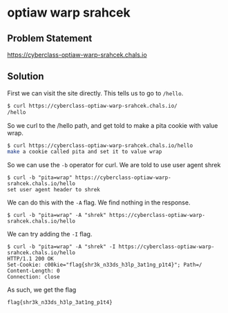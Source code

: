 # optiaw warp srahcek

## Problem Statement

https://cyberclass-optiaw-warp-srahcek.chals.io 

## Solution

First we can visit the site directly. This tells us to go to `/hello`.
```BASH
$ curl https://cyberclass-optiaw-warp-srahcek.chals.io/
/hello
```
So we curl to the /hello path, and get told to make a pita cookie with value wrap.
```BASH
$ curl https://cyberclass-optiaw-warp-srahcek.chals.io/hello
make a cookie called pita and set it to value wrap
```
So we can use the `-b` operator for curl. We are told to use user agent shrek
```
$ curl -b "pita=wrap" https://cyberclass-optiaw-warp-srahcek.chals.io/hello
set user agent header to shrek
```
We can do this with the `-A` flag. We find nothing in the response.
```
$ curl -b "pita=wrap" -A "shrek" https://cyberclass-optiaw-warp-srahcek.chals.io/hello

```
We can try adding the `-I` flag.
```
$ curl -b "pita=wrap" -A "shrek" -I https://cyberclass-optiaw-warp-srahcek.chals.io/hello
HTTP/1.1 200 OK
Set-Cookie: c00kie="flag{shr3k_n33ds_h3lp_3at1ng_p1t4}"; Path=/
Content-Length: 0
Connection: close
```
As such, we get the flag

```
flag{shr3k_n33ds_h3lp_3at1ng_p1t4}
```

